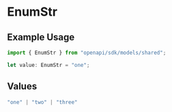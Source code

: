 # EnumStr

## Example Usage

```typescript
import { EnumStr } from "openapi/sdk/models/shared";

let value: EnumStr = "one";
```

## Values

```typescript
"one" | "two" | "three"
```
